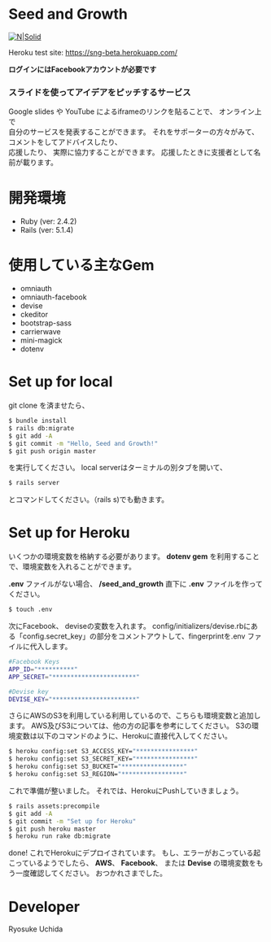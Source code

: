 # Seed and Growth

[![N|Solid](http://res.cloudinary.com/dmzlfjx06/image/upload/c_scale,w_215/v1512675724/IMG_6971_nn0ew3.jpg)](https://sng-beta.herokuapp.com/)

Heroku test site: https://sng-beta.herokuapp.com/  

**ログインにはFacebookアカウントが必要です**

### **スライドを使ってアイデアをピッチするサービス**
Google slides や YouTube によるiframeのリンクを貼ることで、 オンライン上で  
自分のサービスを発表することができます。
それをサポーターの方々がみて、 コメントをしてアドバイスしたり、   
応援したり、 実際に協力することができます。 応援したときに支援者として名前が載ります。

# 開発環境
  - Ruby (ver: 2.4.2)
  - Rails (ver: 5.1.4)

# 使用している主なGem
  - omniauth
  - omniauth-facebook
  - devise
  - ckeditor
  - bootstrap-sass
  - carrierwave
  - mini-magick
  - dotenv

# Set up for local
git clone を済ませたら、
```sh
$ bundle install
$ rails db:migrate
$ git add -A
$ git commit -m "Hello, Seed and Growth!"
$ git push origin master
```
を実行してください。
local serverはターミナルの別タブを開いて、
```sh
$ rails server
```
とコマンドしてください。（rails s)でも動きます。
# Set up for Heroku
いくつかの環境変数を格納する必要があります。
**dotenv gem** を利用することで、環境変数を入れることができます。

**.env** ファイルがない場合、 **/seed_and_growth** 直下に **.env** ファイルを作ってください。

```sh
$ touch .env
```
次にFacebook、 deviseの変数を入れます。
config/initializers/devise.rbにある「config.secret_key」の部分をコメントアウトして、fingerprintを.env ファイルに代入します。

```sh
#Facebook Keys
APP_ID="**********"
APP_SECRET="***********************"

#Devise key
DEVISE_KEY="***********************"
```
さらにAWSのS3を利用している利用しているので、こちらも環境変数と追加します。
AWS及びS3については、他の方の記事を参考にしてください。
S3の環境変数は以下のコマンドのように、Herokuに直接代入してください。

```sh
$ heroku config:set S3_ACCESS_KEY="****************"
$ heroku config:set S3_SECRET_KEY="****************"
$ heroku config:set S3_BUCKET="*****************"
$ heroku config:set S3_REGION="*****************"
```
これで準備が整いました。
それでは、HerokuにPushしていきましょう。
```sh
$ rails assets:precompile
$ git add -A
$ git commit -m "Set up for Heroku"
$ git push heroku master
$ heroku run rake db:migrate
```
done!
これでHerokuにデプロイされています。
もし、エラーがおこっている起こっているようでしたら、 **AWS**、 **Facebook**、 または **Devise** の環境変数をもう一度確認してください。
おつかれさまでした。

# Developer
Ryosuke Uchida
